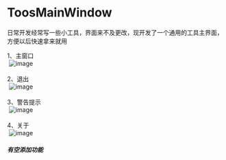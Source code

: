 # ToosMainWindow

日常开发经常写一些小工具，界面来不及更改，现开发了一个通用的工具主界面，方便以后快速拿来就用

1、主窗口<br>
  ![image](https://github.com/lesliefish/Qt/blob/master/Tools/ToolsMainWindow/pic/main.png)
  <br>  <br>
2、退出<br>
  ![image](https://github.com/lesliefish/Qt/blob/master/Tools/ToolsMainWindow/pic/info.png)
  <br>  <br>
3、警告提示<br>
  ![image](https://github.com/lesliefish/Qt/blob/master/Tools/ToolsMainWindow/pic/warning.png)
    <br>  <br>
4、关于<br>
  ![image](https://github.com/lesliefish/Qt/blob/master/Tools/ToolsMainWindow/pic/about.png)
<br>

##### 有空添加功能


